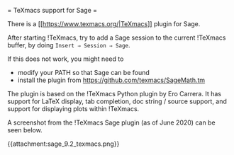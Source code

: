 = TeXmacs support for Sage =

There is a [[https://www.texmacs.org/|TeXmacs]] plugin for Sage.

After starting !TeXmacs, try to add a Sage session to the current !TeXmacs buffer,
by doing `Insert ⇒ Session ⇒ Sage`.

If this does not work, you might need to

  * modify your PATH so that Sage can be found
  * install the plugin from https://github.com/texmacs/SageMath.tm

The plugin is based on the !TeXmacs Python plugin by Ero Carrera.  It has support
for LaTeX display, tab completion, doc string / source support, and support for displaying plots within !TeXmacs.

A screenshot from the !TeXmacs Sage plugin (as of June 2020) can be seen below.

{{attachment:sage_9.2_texmacs.png}}
